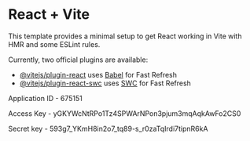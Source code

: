 # React + Vite

This template provides a minimal setup to get React working in Vite with HMR and some ESLint rules.

Currently, two official plugins are available:

- [@vitejs/plugin-react](https://github.com/vitejs/vite-plugin-react/blob/main/packages/plugin-react/README.md) uses [Babel](https://babeljs.io/) for Fast Refresh
- [@vitejs/plugin-react-swc](https://github.com/vitejs/vite-plugin-react-swc) uses [SWC](https://swc.rs/) for Fast Refresh

<!-- Ключ -->

Application ID - 675151

Access Key - yGKYWcNtRPo1Tz4SPWArNPon3pjum3mqAqkAwFo2CS0

Secret key - 593g7_YKmH8in2o7_tq89-s_r0zaTqIrdi7tipnR6kA
